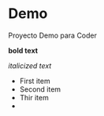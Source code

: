# Demo
Proyecto Demo para Coder

**bold text**

*italicized text*

- First item
- Second item
- Thir item
- 
